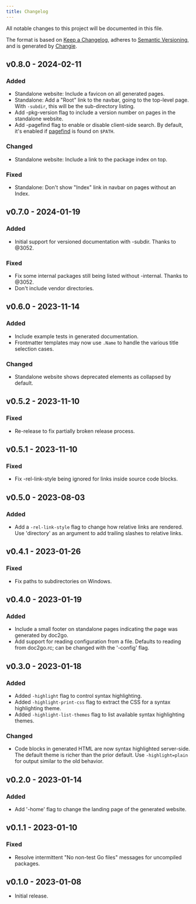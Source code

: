```yaml
---
title: Changelog
---
```


All notable changes to this project will be documented in this file.

The format is based on [Keep a Changelog](https://keepachangelog.com/en/1.0.0/),
adheres to [Semantic Versioning](https://semver.org/spec/v2.0.0.html),
and is generated by [Changie](https://github.com/miniscruff/changie).

## v0.8.0 - 2024-02-11
### Added
- Standalone website: Include a favicon on all generated pages.
- Standalone: Add a "Root" link to the navbar, going to the top-level page. With `-subdir`, this will be the sub-directory listing.
- Add -pkg-version flag to include a version number on pages in the standalone website.
- Add -pagefind flag to enable or disable client-side search. By default, it's enabled if [pagefind](https://pagefind.app) is found on `$PATH`.
### Changed
- Standalone website: Include a link to the package index on top.
### Fixed
- Standalone: Don't show "Index" link in navbar on pages without an Index.

## v0.7.0 - 2024-01-19
### Added
- Initial support for versioned documentation with -subdir. Thanks to @3052.
### Fixed
- Fix some internal packages still being listed without -internal. Thanks to @3052.
- Don't include vendor directories.

## v0.6.0 - 2023-11-14
### Added
- Include example tests in generated documentation.
- Frontmatter templates may now use `.Name` to handle the various title selection cases.
### Changed
- Standalone website shows deprecated elements as collapsed by default.

## v0.5.2 - 2023-11-10
### Fixed
- Re-release to fix partially broken release process.

## v0.5.1 - 2023-11-10
### Fixed
- Fix -rel-link-style being ignored for links inside source code blocks.

## v0.5.0 - 2023-08-03
### Added
- Add a `-rel-link-style` flag to change how relative links are rendered. Use 'directory' as an argument to add trailing slashes to relative links.

## v0.4.1 - 2023-01-26
### Fixed
- Fix paths to subdirectories on Windows.

## v0.4.0 - 2023-01-19
### Added
- Include a small footer on standalone pages
  indicating the page was generated by doc2go.
- Add support for reading configuration from a file.
  Defaults to reading from doc2go.rc;
  can be changed with the '-config' flag.

## v0.3.0 - 2023-01-18
### Added
- Added `-highlight` flag to control syntax highlighting.
- Added `-highlight-print-css` flag to
  extract the CSS for a syntax highlighting theme.
- Added `-highlight-list-themes` flag to
  list available syntax highlighting themes.
### Changed
- Code blocks in generated HTML are now syntax highlighted server-side.
  The default theme is richer than the prior default.
  Use `-highlight=plain` for output similar to the old behavior.

## v0.2.0 - 2023-01-14
### Added
- Add '-home' flag to change the landing page of the generated website.

## v0.1.1 - 2023-01-10
### Fixed
- Resolve intermittent "No non-test Go files" messages for uncompiled packages.

## v0.1.0 - 2023-01-08
- Initial release.
